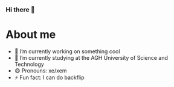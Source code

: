 ### Hi there 👋

# About me

- 🔭 I’m currently working on something cool
- 🌱 I’m currently studying at the AGH University of Science and Technology
- 😄 Pronouns: xe/xem
- ⚡ Fun fact: I can do backflip


